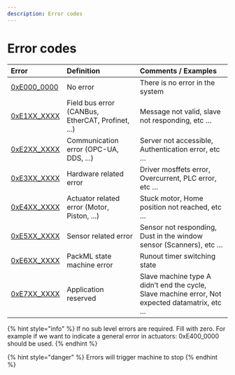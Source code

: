 ```yaml
---
description: Error codes
---
```


# Error codes

| Error | Definition | Comments / Examples |
| :--- | :--- | :--- |
| [0xE000\_0000](0xe000_0000-no-error.md) | No error | There is no error in the system |
| [0xE1XX\_XXXX](0xe1xx_xxxx-field-bus-related-errors.md) | Field bus error \(CANBus, EtherCAT, Profinet, ...\) | Message not valid, slave not responding, etc … |
| [0xE2XX\_XXXX](0xe2xx_xxxx-communication-error-opc-ua-dds-....md) | Communication error \(OPC-UA, DDS, ...\) | Server not accessible, Authentication error, etc … |
| [0xE3XX\_XXXX](0xe3xx_xxxx-hardware-related-error.md) | Hardware related error | Driver mosffets error, Overcurrent, PLC error, etc … |
| [0xE4XX\_XXXX](0xe4xx_xxxx-actuator-related-error.md) | Actuator related error \(Motor, Piston, ...\) | Stuck motor, Home position not reached, etc … |
| [0xE5XX\_XXXX](0xe5xx_xxxx-sensor-related-error.md) | Sensor related error | Sensor not responding, Dust in the window sensor \(Scanners\), etc … |
| [0xE6XX\_XXXX](0xe6xx_xxxx-application-reserved.md) | PackML state machine error | Runout timer switching state |
| [0xE7XX\_XXXX](0xe7xx_xxxx-application-reserved.md) | Application reserved | Slave machine type A didn’t end the cycle, Slave machine error, Not expected datamatrix, etc … |

{% hint style="info" %}
If no sub level errors are required. Fill with zero. For example if we want to indicate a general error in actuators: 0xE400\_0000 should be used.
{% endhint %}

{% hint style="danger" %}
Errors will trigger machine to stop
{% endhint %}

